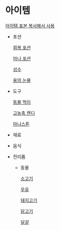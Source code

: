 # 아이템

[아이템 표본 복사해서 사용](%E1%84%8B%E1%85%A1%E1%84%8B%E1%85%B5%E1%84%90%E1%85%A6%E1%86%B7%2040609c030c724827b0238c32f4f4a934/%E1%84%8B%E1%85%A1%E1%84%8B%E1%85%B5%E1%84%90%E1%85%A6%E1%86%B7%20%E1%84%91%E1%85%AD%E1%84%87%E1%85%A9%E1%86%AB%20%E1%84%87%E1%85%A9%E1%86%A8%E1%84%89%E1%85%A1%E1%84%92%E1%85%A2%E1%84%89%E1%85%A5%20%E1%84%89%E1%85%A1%E1%84%8B%E1%85%AD%E1%86%BC%203dec55e9a53742219617d210a64dd1c2.md)

- 포션
    
    [회복 포션](%E1%84%8B%E1%85%A1%E1%84%8B%E1%85%B5%E1%84%90%E1%85%A6%E1%86%B7%2040609c030c724827b0238c32f4f4a934/%E1%84%92%E1%85%AC%E1%84%87%E1%85%A9%E1%86%A8%20%E1%84%91%E1%85%A9%E1%84%89%E1%85%A7%E1%86%AB%20d3aba5ff15b64b3ea2457b44332f370f.md)
    
    [마나 포션](%E1%84%8B%E1%85%A1%E1%84%8B%E1%85%B5%E1%84%90%E1%85%A6%E1%86%B7%2040609c030c724827b0238c32f4f4a934/%E1%84%86%E1%85%A1%E1%84%82%E1%85%A1%20%E1%84%91%E1%85%A9%E1%84%89%E1%85%A7%E1%86%AB%20c87a37bb74e144d2bea6b4c41247365a.md)
    
    [성수](%E1%84%8B%E1%85%A1%E1%84%8B%E1%85%B5%E1%84%90%E1%85%A6%E1%86%B7%2040609c030c724827b0238c32f4f4a934/%E1%84%89%E1%85%A5%E1%86%BC%E1%84%89%E1%85%AE%20e276707e8a444bfcb99a27466fb6b8c8.md)
    
    [용의 눈물](%E1%84%8B%E1%85%A1%E1%84%8B%E1%85%B5%E1%84%90%E1%85%A6%E1%86%B7%2040609c030c724827b0238c32f4f4a934/%E1%84%8B%E1%85%AD%E1%86%BC%E1%84%8B%E1%85%B4%20%E1%84%82%E1%85%AE%E1%86%AB%E1%84%86%E1%85%AE%E1%86%AF%20d6a5745960c94f2a8ffc217f33c9bf87.md)
    
- 도구
    
    [동물 먹이](%E1%84%8B%E1%85%A1%E1%84%8B%E1%85%B5%E1%84%90%E1%85%A6%E1%86%B7%2040609c030c724827b0238c32f4f4a934/%E1%84%83%E1%85%A9%E1%86%BC%E1%84%86%E1%85%AE%E1%86%AF%20%E1%84%86%E1%85%A5%E1%86%A8%E1%84%8B%E1%85%B5%20bf7836bb89754357bcf3c7f70a39b12d.md)
    
    [고농축 캔디](%E1%84%8B%E1%85%A1%E1%84%8B%E1%85%B5%E1%84%90%E1%85%A6%E1%86%B7%2040609c030c724827b0238c32f4f4a934/%E1%84%80%E1%85%A9%E1%84%82%E1%85%A9%E1%86%BC%E1%84%8E%E1%85%AE%E1%86%A8%20%E1%84%8F%E1%85%A2%E1%86%AB%E1%84%83%E1%85%B5%20d534922eb69543b68a778fef37deaa8d.md)
    
    [마나스톤](%E1%84%8B%E1%85%A1%E1%84%8B%E1%85%B5%E1%84%90%E1%85%A6%E1%86%B7%2040609c030c724827b0238c32f4f4a934/%E1%84%86%E1%85%A1%E1%84%82%E1%85%A1%E1%84%89%E1%85%B3%E1%84%90%E1%85%A9%E1%86%AB%209e79e37ec2f4455da66f726c9bb91afb.md)
    
- 재료
- 음식
- 전리품
    - 동물
        
        [소고기](%E1%84%8B%E1%85%A1%E1%84%8B%E1%85%B5%E1%84%90%E1%85%A6%E1%86%B7%2040609c030c724827b0238c32f4f4a934/%E1%84%89%E1%85%A9%E1%84%80%E1%85%A9%E1%84%80%E1%85%B5%2035f433d78e9d4556bca4c77ba5c4c4a8.md)
        
        [우유](%E1%84%8B%E1%85%A1%E1%84%8B%E1%85%B5%E1%84%90%E1%85%A6%E1%86%B7%2040609c030c724827b0238c32f4f4a934/%E1%84%8B%E1%85%AE%E1%84%8B%E1%85%B2%20af43d560267a44169601e0f3f001386a.md)
        
        [돼지고기](%E1%84%8B%E1%85%A1%E1%84%8B%E1%85%B5%E1%84%90%E1%85%A6%E1%86%B7%2040609c030c724827b0238c32f4f4a934/%E1%84%83%E1%85%AB%E1%84%8C%E1%85%B5%E1%84%80%E1%85%A9%E1%84%80%E1%85%B5%20d87bda51a9474cfc941f4af42e9c6062.md)
        
        [닭고기](%E1%84%8B%E1%85%A1%E1%84%8B%E1%85%B5%E1%84%90%E1%85%A6%E1%86%B7%2040609c030c724827b0238c32f4f4a934/%E1%84%83%E1%85%A1%E1%86%B0%E1%84%80%E1%85%A9%E1%84%80%E1%85%B5%2086e575385ef4429d9ebe9b71b04cce2b.md)
        
        [달걀](%E1%84%8B%E1%85%A1%E1%84%8B%E1%85%B5%E1%84%90%E1%85%A6%E1%86%B7%2040609c030c724827b0238c32f4f4a934/%E1%84%83%E1%85%A1%E1%86%AF%E1%84%80%E1%85%A3%E1%86%AF%20e6c97b7ba8de491ead4523aae448ce24.md)